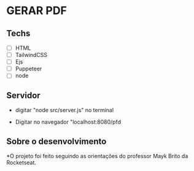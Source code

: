 # GERAR PDF 

## Techs 
* [ ] HTML
* [ ] TailwindCSS
* [ ] Ejs
* [ ] Puppeteer
* [ ] node

## Servidor 
* digitar "node src/server.js" no terminal

* Digitar no navegador "localhost:8080/pfd  

## Sobre o desenvolvimento
*O projeto foi feito seguindo as orientações do professor Mayk Brito da Rocketseat.
